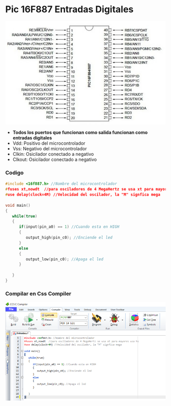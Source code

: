 # Pic 16F887 Entradas Digitales

<img src="https://github.com/IDiegoUlises/Pic-Entradas-Digitales/blob/main/Images/16f887-Pic.png"  />

* **Todos los puertos que funcionan como salida funcionan como entradas digitales**
* Vdd: Positivo del microcontrolador
* Vss: Negativo del microcontrolador
* Clkin: Osicilador conectado a negativo
* Clkout: Osicilador conectado a negativo

### Codigo

```c
#include <16f887.h> //Nombre del microcontrolador
#fuses xt,nowdt  //para osciladores de 4 MegaHertz se usa xt para mayores usa hs
#use delay(clock=4M) //Velocidad del oscilador, la "M" signfica mega

void main()
{
   while(true)
   {
      if(input(pin_a0) == 1) //Cuando esta en HIGH
      {
         output_high(pin_c0); //Enciende el led
      }
      else
      {
         output_low(pin_c0); //Apaga el led
      }
      
   }
}
```

### Compilar en Css Compiler
<img src="https://github.com/IDiegoUlises/Pic-Entradas-Digitales/blob/main/Images/Codigo-Imagen.png"  />

